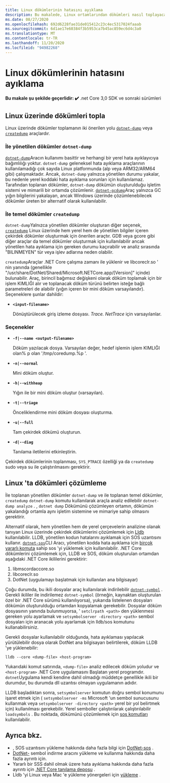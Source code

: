 ```yaml
---
title: Linux dökümlerinin hatasını ayıklama
description: Bu makalede, Linux ortamlarından dökümleri nasıl toplayacağınızı ve analiz edeceğinizi öğreneceksiniz.
ms.date: 08/27/2020
ms.openlocfilehash: 692d6228fae31de015412c23c4ec5317024faaab
ms.sourcegitcommit: 6d1ae17e60384f3b5953ca7b45ac859ec6d4c3a0
ms.translationtype: MT
ms.contentlocale: tr-TR
ms.lasthandoff: 11/20/2020
ms.locfileid: "94982268"
---
```

# <a name="debug-linux-dumps"></a>Linux dökümlerinin hatasını ayıklama

**Bu makale şu şekilde geçerlidir: ✔️** .net Core 3,0 SDK ve sonraki sürümleri

## <a name="collect-dumps-on-linux"></a>Linux üzerinde dökümleri topla

Linux üzerinde dökümler toplamanın iki önerilen yolu [`dotnet-dump`](dotnet-dump.md) veya [`createdump`](https://github.com/dotnet/runtime/blob/master/docs/design/coreclr/botr/xplat-minidump-generation.md) araçlardır.

### <a name="managed-dumps-with-dotnet-dump"></a>İle yönetilen dökümler `dotnet-dump`

[`dotnet-dump`](dotnet-dump.md)Aracın kullanımı basittir ve herhangi bir yerel hata ayıklayıcıya bağımlılığı yoktur. `dotnet-dump` geleneksel hata ayıklama araçlarının kullanılamadığı çok sayıda Linux platformunda (alp veya ARM32/ARM64 gibi) çalışmaktadır. Ancak, `dotnet-dump` yalnızca yönetilen durumu yakalar, bu nedenle yerel koddaki hata ayıklama sorunları için kullanılamaz. Tarafından toplanan dökümler, `dotnet-dump` dökümün oluşturulduğu işletim sistemi ve mimarili bir ortamda çözümlenir. [`dotnet-gcdump`](dotnet-gcdump.md)Araç yalnızca GC yığın bilgilerini yakalayan, ancak Windows üzerinde çözümlenebilecek dökümler üreten bir alternatif olarak kullanılabilir.

### <a name="core-dumps-with-createdump"></a>İle temel dökümler `createdump`

`dotnet-dump`Yalnızca yönetilen dökümler oluşturan diğer seçenek, [`createdump`](https://github.com/dotnet/runtime/blob/master/docs/design/coreclr/botr/xplat-minidump-generation.md) Linux üzerinde hem yerel hem de yönetilen bilgiler içeren çekirdek dökümler oluşturmak için önerilen araçtır. GDB veya gcore gibi diğer araçlar da temel dökümler oluşturmak için kullanılabilir ancak yönetilen hata ayıklama için gereken durumu kaçırabilir ve analiz sırasında "BILINMEYEN" tür veya işlev adlarına neden olabilir.

`createdump`Araçlar .NET Core çalışma zamanı ile yüklenir ve libcoreclr.so ' nin yanında (genellikle "/usr/share/DotNet/Shared/Microsoft.NETCore.app/[Version]" içinde) bulunabilir. Araç, birincil bağımsız değişkeni olarak döküm toplamak için bir işlem KIMLIĞI alır ve toplanacak döküm türünü belirten isteğe bağlı parametreleri de alabilir (yığın içeren bir mini döküm varsayılandır). Seçeneklere şunlar dahildir:

- **`<input-filename>`**

  Dönüştürülecek giriş izleme dosyası. *Trace. NetTrace* için varsayılanlar.

### <a name="options"></a>Seçenekler

- **`-f|--name <output-filename>`**

  Döküm yazılacak dosya. Varsayılan değer, hedef işlemin işlem KIMLIĞI olan% p olan '/tmp/coredump.%p '.

- **`-n|--normal`**

  Mini döküm oluştur.

- **`-h|--withheap`**

  Yığın ile bir mini döküm oluştur (varsayılan).

- **`-t|--triage`**

  Önceliklendirme mini döküm dosyası oluşturma.

- **`-u|--full`**

  Tam çekirdek dökümü oluşturun.

- **`-d|--diag`**

  Tanılama iletilerini etkinleştirin.

Çekirdek dökümlerinin toplanması, `SYS_PTRACE` özelliği ya da `createdump` sudo veya su ile çalıştırılmasını gerektirir.

## <a name="analyze-dumps-on-linux"></a>Linux 'ta dökümleri çözümleme

İle toplanan yönetilen dökümler `dotnet-dump` ve ile toplanan temel dökümler, `createdump` `dotnet-dump` komutu kullanılarak araçla analiz edilebilir `dotnet-dump analyze` . , `dotnet dump` Dökümünü çözümleyen ortamın, dökümün yakalandığı ortamla aynı işletim sistemine ve mimariye sahip olmasını gerektirir.

Alternatif olarak, hem yönetilen hem de yerel çerçevelerin analizine olanak tanıyan Linux üzerinde çekirdek dökümlerini çözümlemek için [Lldb](https://lldb.llvm.org/) kullanılabilir. LLDB, yönetilen kodun hatalarını ayıklamak için SOS uzantısını kullanır. [`dotnet-sos`](dotnet-sos.md)CLI Aracı, yönetilen kodda hata ayıklama için [birçok yararlı komuta](https://github.com/dotnet/diagnostics/blob/master/documentation/sos-debugging-extension.md) sahip sos 'yi yüklemek için kullanılabilir. .NET Core dökümlerini çözümlemek için, LLDB ve SOS, döküm oluşturulan ortamdan aşağıdaki .NET Core ikililerini gerektirir:

1. libmscordaccore.so
2. libcoreclr.so
3. DotNet (uygulamayı başlatmak için kullanılan ana bilgisayar)

Çoğu durumda, bu ikili dosyalar araç kullanılarak indirilebilir [`dotnet-symbol`](dotnet-symbol.md) . Gerekli ikililer ile indirilemez `dotnet-symbol` (örneğin, kaynaktan oluşturulan özel bir .NET Core sürümü kullanılıyorsa), yukarıda listelenen dosyaları dökümün oluşturulduğu ortamdan kopyalamak gerekebilir. Dosyalar döküm dosyasının yanında bulunmuyorsa, ' `setclrpath <path>` den yüklenmesi gereken yolu ayarlamak ve `setsymbolserver -directory <path>` sembol dosyaları için aranacak yolu ayarlamak için lldb/sos komutunu kullanabilirsiniz.

Gerekli dosyalar kullanılabilir olduğunda, hata ayıklaması yapılacak yürütülebilir dosya olarak DotNet ana bilgisayarı belirtilerek, döküm LLDB 'ye yüklenebilir:

```console
lldb --core <dump-file> <host-program>
```

Yukarıdaki komut satırında, `<dump-file>` analiz edilecek döküm yoludur ve `<host-program>` .NET Core uygulamasını Başlatan yerel programdır. `dotnet`Uygulama kendi kendine dahil olmadığı müddetçe genellikle ikili bir durumdur, bu durumda dll uzantısı olmayan uygulamanın adıdır.

LLDB başladıktan sonra, `setsymbolserver` komutun doğru sembol konumunu işaret etmek için ( `setsymbolserver -ms` Microsoft 'un sembol sunucusunu kullanmak veya `setsymbolserver -directory <path>` yerel bir yol belirtmek için) kullanılması gerekebilir. Yerel semboller çalıştırılarak çalıştırılabilir `loadsymbols` . Bu noktada, dökümünü çözümlemek için [sos komutları](https://github.com/dotnet/diagnostics/blob/master/documentation/sos-debugging-extension.md) kullanılabilir.

## <a name="see-also"></a>Ayrıca bkz.

- , SOS uzantısını yükleme hakkında daha fazla bilgi için [DotNet-sos](dotnet-sos.md) .
- [DotNet-](dotnet-symbol.md) sembol indirme aracını yükleme ve kullanma hakkında daha fazla ayrıntı için.
- Yararlı bir SSS dahil olmak üzere hata ayıklama hakkında daha fazla ayrıntı için [.NET Core tanılama deposu](https://github.com/dotnet/diagnostics/blob/master/documentation/) .
- Lldb 'yi Linux veya Mac 'e yükleme yönergeleri için [yükleme](https://github.com/dotnet/diagnostics/blob/master/documentation/sos.md#getting-lldb) .
